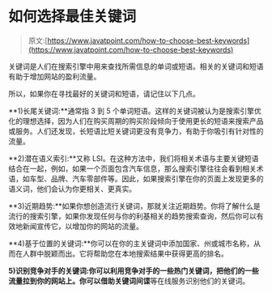 # 如何选择最佳关键词

> 原文:[https://www.javatpoint.com/how-to-choose-best-keywords](https://www.javatpoint.com/how-to-choose-best-keywords)

关键词是人们在搜索引擎中用来查找所需信息的单词或短语。相关的关键词和短语有助于增加网站的盈利流量。

所以，如果你在寻找最好的关键词和短语，请记住以下几点。

**1)长尾关键词:**通常指 3 到 5 个单词短语。这样的关键词被认为是搜索引擎优化的理想选择，因为人们在购买周期的购买阶段倾向于使用更长的短语来搜索产品或服务。人们还发现，长短语比短关键词更没有竞争力，有助于你吸引有针对性的流量。

**2)潜在语义索引:**又称 LSI。在这种方法中，我们将相关术语与主要关键短语结合在一起，例如，如果一个页面包含汽车信息，那么搜索引擎往往会看到相关术语，如车型、品牌、汽车零部件等。因此，如果搜索引擎在你的页面上发现更多的语义词，他们会认为你更相关、更真实。

**3)近期趋势:**如果你想创造流行关键词，那就关注近期趋势。你将了解什么是流行的搜索引擎，如果你发现任何与你的利基相关的趋势搜索查询，然后你可以有效地新闻宣传它，以增加你的网站的流量。

**4)基于位置的关键词:**你可以在你的主关键词中添加国家、州或城市名称，从而在人群中脱颖而出。它将帮助您在本地搜索结果中获得更高的排名。

**5)识别竞争对手的关键词:**你可以利用竞争对手的一些热门关键词，把他们的一些流量拉到你的网站上。你可以借助**关键词间谍**等在线服务识别他们的关键词。